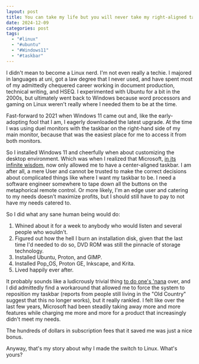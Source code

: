 ```yaml
---
layout: post
title: You can take my life but you will never take my right-aligned taskbar
date: 2024-12-09
categories: post
tags:
  - "#linux"
  - "#ubuntu"
  - "#Windows11"
  - "#taskbar"
---
```

I didn't mean to become a Linux nerd. I'm not even really a techie. I majored in languages at uni, got a law degree that I never used, and have spent most of my admittedly chequered career working in document production, technical writing, and HSEQ. I experimented with Ubuntu for a bit in the 2000s, but ultimately went back to Windows because word processors and gaming on Linux weren't really where I needed them to be at the time.

Fast-forward to 2021 when Windows 11 came out and, like the early-adopting fool that I am, I eagerly downloaded the latest upgrade. At the time I was using duel monitors with the taskbar on the right-hand side of my main monitor, because that was the easiest place for me to access it from both monitors.

So I installed Windows 11 and cheerfully when about customizing the desktop environment. Which was when I realized that Microsoft, [in its infinite wisdom](https://www.windowscentral.com/microsoft-explains-why-you-cant-move-windows-11-taskbar), now only allowed me to have a center-aligned taskbar. I am after all, a mere User and cannot be trusted to make the correct decisions about complicated things like where I want my taskbar to be. I need a software engineer somewhere to tape down all the buttons on the metaphorical remote control. Or more likely, I'm an edge user and catering to my needs doesn't maximize profits, but I should still have to pay to not have my needs catered to.

So I did what any sane human being would do: 
1. Whined about it for a week to anybody who would listen and several people who wouldn't. 
2. Figured out how the hell I burn an installation disk, given that the last time I'd needed to do so, DVD ROM was still the pinnacle of storage technology.
3. Installed Ubuntu, Proton, and GIMP.
4. Installed Pop_OS, Proton GE, Inkscape, and Krita.
5. Lived happily ever after.

It probably sounds like a ludicrously trivial thing [to do one's 'nana](https://www.collinsdictionary.com/us/dictionary/english/do-ones-nana) over, and I did admittedly find a workaround that allowed me to force the system to reposition my taskbar (reports from people still living in the "Old Country" suggest that this no longer works), but it really rankled. I felt like over the last few years, Microsoft had been steadily taking away more and more features while charging me more and more for a product that increasingly didn't meet my needs.

The hundreds of dollars in subscription fees that it saved me was just a nice bonus.

Anyway, that's my story about why I made the switch to Linux. What's yours?
